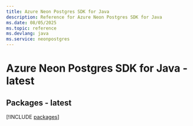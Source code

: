 ```yaml
---
title: Azure Neon Postgres SDK for Java
description: Reference for Azure Neon Postgres SDK for Java
ms.date: 08/05/2025
ms.topic: reference
ms.devlang: java
ms.service: neonpostgres
---
```

# Azure Neon Postgres SDK for Java - latest
## Packages - latest
[!INCLUDE [packages](neon-postgres-index.md)]